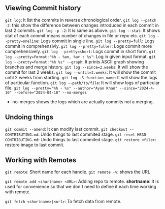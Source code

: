 ## Viewing Commit history

`git log`: It list the commits in reverse chronological order.
`git log --patch -2`: this show the difference between changes introduced in each commit in last 2 commits.
`git log -p -2`: It is same as above.
`git log --stat`: It shows stat of each commit means number of changes in file or repo etc.
`git log --pretty=oneline`: Logs commit in single line.
`git log --pretty=full`: Logs commit in comprehensivly.
`git log --pretty=fuller`: Logs commit more comprehensively.
`git log --pretty=short`: Logs commit in short form.
`git log --pretty=format:"%h - %an, %ar : %s"`: Log in given input format.
`git log --pretty=format:"%h %s" --graph`: It prints ASCII graph showing branches and merge history.
`git log --since=2.weeks`: It will show the commit for last 2 weeks.
`git log --until=2.weeks`: It will show the commit until 2 weeks from starting.
`git log -S function_name`: It will show the logs of particular function.
`git log --path/to/file`: It will show logs of particular file.
`git log --pretty="%h - %s" --author="Ayan Khan" --since="2024-4-10" --before="2024-04-10" --no-merges`

- no-merges shows the logs which are actually commits not a merging.

## Undoing things

`git commit --amend`: It can modify last commit.
`git checkout -- CONTRIBUTING.md`: Undo things to last commited stage.
`git reset HEAD CONTRIBUTING.md`: Undo things to last commited stage.
`git restore <file>`: restore image to last commit.

## Working with Remotes

`git remote`: Short name for each handle.
`git remote -v`: shows the URL

`git remote add <shortname> <URL>`: Adding repo to remote.
**shortname**: It is used for convenience so that we don't need to define it each time working with remote.

`git fetch <shortname>|<url>`: To fetch data from remote.